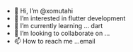 - 👋 Hi, I’m @xomutahi
- 👀 I’m interested in flutter development
- 🌱 I’m currently learning ... dart
- 💞️ I’m looking to collaborate on ...
- 📫 How to reach me ...email

<!---
xomutahi/xomutahi is a ✨ special ✨ repository because its `README.md` (this file) appears on your GitHub profile.
You can click the Preview link to take a look at your changes.
--->
